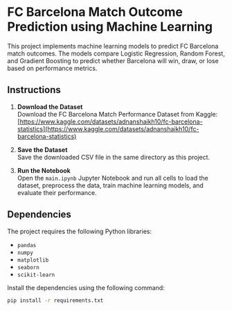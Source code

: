 # FC Barcelona Match Outcome Prediction using Machine Learning

This project implements machine learning models to predict FC Barcelona match outcomes. The models compare Logistic Regression, Random Forest, and Gradient Boosting to predict whether Barcelona will win, draw, or lose based on performance metrics.

## Instructions

1. **Download the Dataset**  
   Download the FC Barcelona Match Performance Dataset from Kaggle:  
   [https://www.kaggle.com/datasets/adnanshaikh10/fc-barcelona-statistics](https://www.kaggle.com/datasets/adnanshaikh10/fc-barcelona-statistics)

2. **Save the Dataset**  
   Save the downloaded CSV file in the same directory as this project.

3. **Run the Notebook**  
   Open the `main.ipynb` Jupyter Notebook and run all cells to load the dataset, preprocess the data, train machine learning models, and evaluate their performance.


## Dependencies

The project requires the following Python libraries:
- `pandas`
- `numpy`
- `matplotlib`
- `seaborn`
- `scikit-learn`

Install the dependencies using the following command:
```bash
pip install -r requirements.txt
